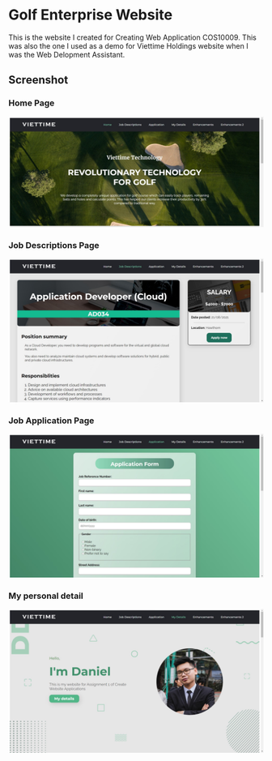 # Golf Enterprise Website
This is the website I created for Creating Web Application COS10009. This was also the one I used as a demo for Viettime Holdings website when I was the Web Delopment Assistant.
 
## Screenshot
### Home Page
![Screenshot](screenshots/capture_1.jpg)

### Job Descriptions Page
![Screenshot](screenshots/capture_2.jpg)

### Job Application Page
![Screenshot](screenshots/capture_3.jpg)

### My personal detail
![Screenshot](screenshots/capture_4.jpg)
